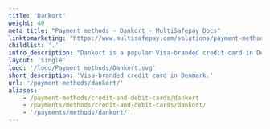 ```yaml
---
title: 'Dankort'
weight: 40
meta_title: "Payment methods - Dankort - MultiSafepay Docs"
linktomarketing: "https://www.multisafepay.com/solutions/payment-methods/dankort"
childlist: '.'
intro_description: "Dankort is a popular Visa-branded credit card in Denmark. An additional layer of security is provided by Verified by Visa (Visa's version of 3D Secure), which requires cardholders to verify their identity."
layout: 'single'
logo: '/logo/Payment_methods/Dankort.svg' 
short_description: 'Visa-branded credit card in Denmark.'
url: '/payment-methods/dankort/'
aliases:
    - /payment-methods/credit-and-debit-cards/dankort
    - /payments/methods/credit-and-debit-cards/dankort/
    - '/payments/methods/dankort/'
---
```





